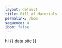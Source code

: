 ```yaml
---
layout: default
title: Bill of Materials
permalink: /bom
sequence: 4
ibom: false
---
```

hi 
{{ data.site }}
